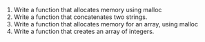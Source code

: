 1) Write a function that allocates memory using malloc
2) Write a function that concatenates two strings.
3) Write a function that allocates memory for an array, using malloc
4) Write a function that creates an array of integers.
